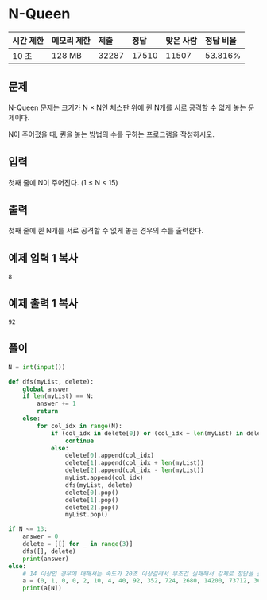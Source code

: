 

# N-Queen 

| 시간 제한 | 메모리 제한 | 제출  | 정답  | 맞은 사람 | 정답 비율 |
| :-------- | :---------- | :---- | :---- | :-------- | :-------- |
| 10 초     | 128 MB      | 32287 | 17510 | 11507     | 53.816%   |

## 문제

N-Queen 문제는 크기가 N × N인 체스판 위에 퀸 N개를 서로 공격할 수 없게 놓는 문제이다.

N이 주어졌을 때, 퀸을 놓는 방법의 수를 구하는 프로그램을 작성하시오.

## 입력

첫째 줄에 N이 주어진다. (1 ≤ N < 15)

## 출력

첫째 줄에 퀸 N개를 서로 공격할 수 없게 놓는 경우의 수를 출력한다.

## 예제 입력 1 복사

```
8
```

## 예제 출력 1 복사

```
92
```

## 풀이 

```python
N = int(input())

def dfs(myList, delete): 
    global answer
    if len(myList) == N: 
        answer += 1
        return 
    else: 
        for col_idx in range(N): 
            if (col_idx in delete[0]) or (col_idx + len(myList) in delete[1]) or ((col_idx - len(myList)) in delete[2]): 
                continue 
            else: 
                delete[0].append(col_idx)
                delete[1].append(col_idx + len(myList))
                delete[2].append(col_idx - len(myList))
                myList.append(col_idx)
                dfs(myList, delete)
                delete[0].pop()
                delete[1].pop()
                delete[2].pop()
                myList.pop()

if N <= 13:                 
    answer = 0 
    delete = [[] for _ in range(3)]
    dfs([], delete)
    print(answer)
else:
    # 14 이상인 경우에 대해서는 속도가 20초 이상걸려서 무조건 실패해서 강제로 정답을 출력함 
    a = (0, 1, 0, 0, 2, 10, 4, 40, 92, 352, 724, 2680, 14200, 73712, 365596)
    print(a[N])
```







